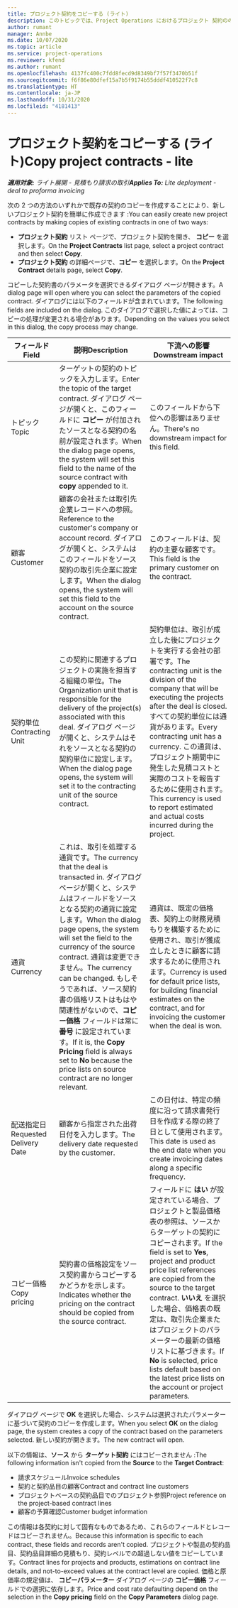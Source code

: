 ```yaml
---
title: プロジェクト契約をコピーする (ライト)
description: このトピックでは、Project Operations におけるプロジェクト 契約ののコピーについて説明します。
author: rumant
manager: Annbe
ms.date: 10/07/2020
ms.topic: article
ms.service: project-operations
ms.reviewer: kfend
ms.author: rumant
ms.openlocfilehash: 4137fc400c7fdd8fecd9d8349bf7f57f3470b51f
ms.sourcegitcommit: f6f86e80dfef15a7b5f9174b55dddf410522f7c8
ms.translationtype: HT
ms.contentlocale: ja-JP
ms.lasthandoff: 10/31/2020
ms.locfileid: "4181413"
---
```

# <a name="copy-project-contracts---lite"></a><span data-ttu-id="15128-103">プロジェクト契約をコピーする (ライト)</span><span class="sxs-lookup"><span data-stu-id="15128-103">Copy project contracts - lite</span></span>

<span data-ttu-id="15128-104">_**適用対象:** ライト展開 - 見積もり請求の取引_</span><span class="sxs-lookup"><span data-stu-id="15128-104">_**Applies To:** Lite deployment - deal to proforma invoicing_</span></span>

<span data-ttu-id="15128-105">次の 2 つの方法のいずれかで既存の契約のコピーを作成することにより、新しいプロジェクト契約を簡単に作成できます :</span><span class="sxs-lookup"><span data-stu-id="15128-105">You can easily create new project contracts by making copies of existing contracts in one of two ways:</span></span> 

  - <span data-ttu-id="15128-106">**プロジェクト契約** リスト ページで、プロジェクト契約を開き、 **コピー** を選択します。</span><span class="sxs-lookup"><span data-stu-id="15128-106">On the **Project Contracts** list page, select a project contract and then select **Copy**.</span></span>
  - <span data-ttu-id="15128-107">**プロジェクト契約** の詳細ページで、**コピー** を選択します。</span><span class="sxs-lookup"><span data-stu-id="15128-107">On the **Project Contract** details page, select **Copy**.</span></span>

<span data-ttu-id="15128-108">コピーした契約書のパラメータを選択できるダイアログ ページが開きます。</span><span class="sxs-lookup"><span data-stu-id="15128-108">A dialog page will open where you can select the parameters of the copied contract.</span></span> <span data-ttu-id="15128-109">ダイアログには以下のフィールドが含まれています。</span><span class="sxs-lookup"><span data-stu-id="15128-109">The following fields are included on the dialog.</span></span> <span data-ttu-id="15128-110">このダイアログで選択した値によっては、コピーの処理が変更される場合があります。</span><span class="sxs-lookup"><span data-stu-id="15128-110">Depending on the values you select in this dialog, the copy process may change.</span></span>

| <span data-ttu-id="15128-111">**フィールド**</span><span class="sxs-lookup"><span data-stu-id="15128-111">**Field**</span></span> | <span data-ttu-id="15128-112">**説明**</span><span class="sxs-lookup"><span data-stu-id="15128-112">**Description**</span></span> | <span data-ttu-id="15128-113">**下流への影響**</span><span class="sxs-lookup"><span data-stu-id="15128-113">**Downstream impact**</span></span> |
| --- | --- | --- |
| <span data-ttu-id="15128-114">トピック</span><span class="sxs-lookup"><span data-stu-id="15128-114">Topic</span></span> | <span data-ttu-id="15128-115">ターゲットの契約のトピックを入力します。</span><span class="sxs-lookup"><span data-stu-id="15128-115">Enter the topic of the target contract.</span></span> <span data-ttu-id="15128-116">ダイアログ ページが開くと、このフィールドに **コピー** が付加されたソースとなる契約の名前が設定されます。</span><span class="sxs-lookup"><span data-stu-id="15128-116">When the dialog page opens, the system will set this field to the name of the source contract with **copy** appended to it.</span></span> | <span data-ttu-id="15128-117">このフィールドから下位への影響はありません。</span><span class="sxs-lookup"><span data-stu-id="15128-117">There's no downstream impact for this field.</span></span> |
| <span data-ttu-id="15128-118">顧客</span><span class="sxs-lookup"><span data-stu-id="15128-118">Customer</span></span> | <span data-ttu-id="15128-119">顧客の会社または取引先企業レコードへの参照。</span><span class="sxs-lookup"><span data-stu-id="15128-119">Reference to the customer's company or account record.</span></span> <span data-ttu-id="15128-120">ダイアログが開くと、システムはこのフィールドをソース契約の取引先企業に設定します。</span><span class="sxs-lookup"><span data-stu-id="15128-120">When the dialog opens, the system will set this field to the account on the source contract.</span></span> | <span data-ttu-id="15128-121">このフィールドは、契約の主要な顧客です。</span><span class="sxs-lookup"><span data-stu-id="15128-121">This field is the primary customer on the contract.</span></span> |
| <span data-ttu-id="15128-122">契約単位</span><span class="sxs-lookup"><span data-stu-id="15128-122">Contracting Unit</span></span> | <span data-ttu-id="15128-123">この契約に関連するプロジェクトの実施を担当する組織の単位。</span><span class="sxs-lookup"><span data-stu-id="15128-123">The Organization unit that is responsible for the delivery of the project(s) associated with this deal.</span></span> <span data-ttu-id="15128-124">ダイアログ ページが開くと、システムはそれをソースとなる契約の契約単位に設定します。</span><span class="sxs-lookup"><span data-stu-id="15128-124">When the dialog page opens, the system will set it to the contracting unit of the source contract.</span></span> | <span data-ttu-id="15128-125">契約単位は、取引が成立した後にプロジェクトを実行する会社の部署です。</span><span class="sxs-lookup"><span data-stu-id="15128-125">The contracting unit is the division of the company that will be executing the projects after the deal is closed.</span></span> <span data-ttu-id="15128-126">すべての契約単位には通貨があります。</span><span class="sxs-lookup"><span data-stu-id="15128-126">Every contracting unit has a currency.</span></span> <span data-ttu-id="15128-127">この通貨は、プロジェクト期間中に発生した見積コストと実際のコストを報告するために使用されます。</span><span class="sxs-lookup"><span data-stu-id="15128-127">This currency is used to report estimated and actual costs incurred during the project.</span></span> |
| <span data-ttu-id="15128-128">通貨</span><span class="sxs-lookup"><span data-stu-id="15128-128">Currency</span></span> | <span data-ttu-id="15128-129">これは、取引を処理する通貨です。</span><span class="sxs-lookup"><span data-stu-id="15128-129">The currency that the deal is transacted in.</span></span> <span data-ttu-id="15128-130">ダイアログ ページが開くと、システムはフィールドをソースとなる契約の通貨に設定します。</span><span class="sxs-lookup"><span data-stu-id="15128-130">When the dialog page opens, the system will set the field to the currency of the source contract.</span></span> <span data-ttu-id="15128-131">通貨は変更できません。</span><span class="sxs-lookup"><span data-stu-id="15128-131">The currency can be changed.</span></span> <span data-ttu-id="15128-132">もしそうであれば、ソース契約書の価格リストはもはや関連性がないので、**コピー価格** フィールドは常に **番号** に設定されています。</span><span class="sxs-lookup"><span data-stu-id="15128-132">If it is, the **Copy Pricing** field is always set to **No** because the price lists on source contract are no longer relevant.</span></span> | <span data-ttu-id="15128-133">通貨は、既定の価格表、契約上の財務見積もりを構築するために使用され、取引が獲成立したときに顧客に請求するために使用されます。</span><span class="sxs-lookup"><span data-stu-id="15128-133">Currency is used for default price lists, for building financial estimates on the contract, and for invoicing the customer when the deal is won.</span></span> |
| <span data-ttu-id="15128-134">配送指定日</span><span class="sxs-lookup"><span data-stu-id="15128-134">Requested Delivery Date</span></span> | <span data-ttu-id="15128-135">顧客から指定された出荷日付を入力します。</span><span class="sxs-lookup"><span data-stu-id="15128-135">The delivery date requested by the customer.</span></span> | <span data-ttu-id="15128-136">この日付は、特定の頻度に沿って請求書発行日を作成する際の終了日として使用されます。</span><span class="sxs-lookup"><span data-stu-id="15128-136">This date is used as the end date when you create invoicing dates along a specific frequency.</span></span> |
| <span data-ttu-id="15128-137">コピー価格</span><span class="sxs-lookup"><span data-stu-id="15128-137">Copy pricing</span></span> | <span data-ttu-id="15128-138">契約書の価格設定をソース契約書からコピーするかどうかを示します。</span><span class="sxs-lookup"><span data-stu-id="15128-138">Indicates whether the pricing on the contract should be copied from the source contract.</span></span> | <span data-ttu-id="15128-139">フィールドに **はい** が設定されている場合、プロジェクトと製品価格表の参照は、ソースからターゲットの契約にコピーされます。</span><span class="sxs-lookup"><span data-stu-id="15128-139">If the field is set to **Yes**, project and product price list references are copied from the source to the target contract.</span></span> <span data-ttu-id="15128-140">**いいえ** を選択した場合、価格表の既定は、取引先企業またはプロジェクトのパラメーターの最新の価格リストに基づきます。</span><span class="sxs-lookup"><span data-stu-id="15128-140">If **No** is selected, price lists default based on the latest price lists on the account or project parameters.</span></span> |

<span data-ttu-id="15128-141">ダイアログ ページで **OK** を選択した場合、システムは選択されたパラメーターに基づいて契約のコピーを作成します。</span><span class="sxs-lookup"><span data-stu-id="15128-141">When you select **OK** on the dialog page, the system creates a copy of the contract based on the parameters selected.</span></span> <span data-ttu-id="15128-142">新しい契約が開きます。</span><span class="sxs-lookup"><span data-stu-id="15128-142">The new contract will open.</span></span>

<span data-ttu-id="15128-143">以下の情報は、**ソース** から **ターゲット契約** にはコピーされません :</span><span class="sxs-lookup"><span data-stu-id="15128-143">The following information isn't copied from the **Source** to the **Target Contract**:</span></span>

  - <span data-ttu-id="15128-144">請求スケジュール</span><span class="sxs-lookup"><span data-stu-id="15128-144">Invoice schedules</span></span>
  - <span data-ttu-id="15128-145">契約と契約品目の顧客</span><span class="sxs-lookup"><span data-stu-id="15128-145">Contract and contract line customers</span></span>
  - <span data-ttu-id="15128-146">プロジェクトベースの契約品目でのプロジェクト参照</span><span class="sxs-lookup"><span data-stu-id="15128-146">Project reference on the project-based contract lines</span></span>
  - <span data-ttu-id="15128-147">顧客の予算確認</span><span class="sxs-lookup"><span data-stu-id="15128-147">Customer budget information</span></span>

<span data-ttu-id="15128-148">この情報は各契約に対して固有なものであるため、これらのフィールドとレコードはコピーされません。</span><span class="sxs-lookup"><span data-stu-id="15128-148">Because this information is specific to each contract, these fields and records aren't copied.</span></span> <span data-ttu-id="15128-149">プロジェクトや製品の契約品目、契約品目詳細の見積もり、契約レベルでの超過しない値をコピーしています。</span><span class="sxs-lookup"><span data-stu-id="15128-149">Contract lines for projects and products, estimations on contract line details, and not-to-exceed values at the contract level are copied.</span></span> <span data-ttu-id="15128-150">価格と原価率の規定値は、 **コピーパラメーター** ダイアログ ページの **コピー価格** フィールドでの選択に依存します。</span><span class="sxs-lookup"><span data-stu-id="15128-150">Price and cost rate defaulting depend on the selection in the **Copy pricing** field on the **Copy Parameters** dialog page.</span></span>

